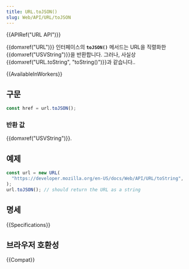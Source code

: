 ```yaml
---
title: URL.toJSON()
slug: Web/API/URL/toJSON
---
```


{{APIRef("URL API")}}

{{domxref("URL")}} 인터페이스의 **`toJSON()`** 메서드는 URL을 직렬화한 {{domxref("USVString")}}을 반환합니다. 그러나, 사실상 {{domxref("URL.toString", "toString()")}}과 같습니다..

{{AvailableInWorkers}}

## 구문

```js
const href = url.toJSON();
```

### 반환 값

{{domxref("USVString")}}.

## 예제

```js
const url = new URL(
  "https://developer.mozilla.org/en-US/docs/Web/API/URL/toString",
);
url.toJSON(); // should return the URL as a string
```

## 명세

{{Specifications}}

## 브라우저 호환성

{{Compat}}
